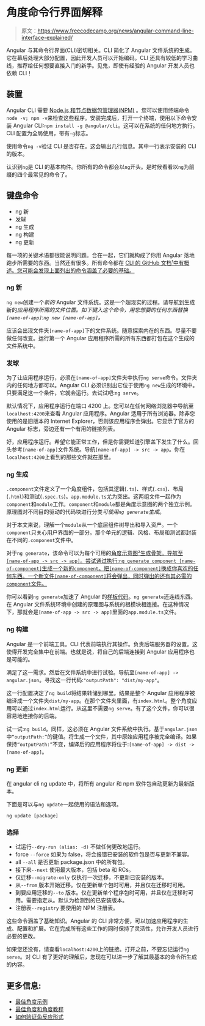 # 角度命令行界面解释

> 原文：<https://www.freecodecamp.org/news/angular-command-line-interface-explained/>

Angular 与其命令行界面(CLI)密切相关。CLI 简化了 Angular 文件系统的生成。它在幕后处理大部分配置，因此开发人员可以开始编码。CLI 还具有较低的学习曲线，推荐给任何想要直接入门的新手。见鬼，即使有经验的 Angular 开发人员也依赖 CLI！

## 装置

Angular CLI 需要 [Node.js 和节点数据包管理器(NPM)](https://nodejs.org/en/) 。您可以使用终端命令`node -v; npm -v`来检查这些程序。安装完成后，打开一个终端，使用以下命令安装 Angular CLI:`npm install -g @angular/cli`。这可以在系统的任何地方执行。CLI 配置为全局使用，带有`-g`标志。

使用命令`ng -v`验证 CLI 是否存在。这会输出几行信息。其中一行表示安装的 CLI 的版本。

认识到`ng`是 CLI 的基本构件。你所有的命令都会以`ng`开头。是时候看看以`ng`为前缀的四个最常见的命令了。

## 键盘命令

*   ng 新
*   发球
*   ng 生成
*   ng 构建
*   ng 更新

每一项的关键术语都很能说明问题。合在一起，它们就构成了你用 Angular 落地跑步所需要的东西。当然还有很多。所有命令都在 [CLI 的 GitHub 文档¹中有概述。您可能会发现上面列出的命令涵盖了必要的基础。](https://github.com/angular/angular-cli/wiki#additional-commands)

### ng 新

`ng new`创建一个*新的* Angular 文件系统。这是一个超现实的过程。请导航到生成新的*应用程序所需的文件位置。如下键入这个命令，用您想要的任何东西替换`[name-of-app]`:`ng new [name-of-app]`。*

应该会出现文件夹`[name-of-app]`下的文件系统。随意探索内在的东西。尽量不要做任何改变。运行第一个 Angular 应用程序所需的所有东西都打包在这个生成的文件系统中。

### 发球

为了让应用程序运行，必须在`[name-of-app]`文件夹中执行`ng serve`命令。文件夹内的任何地方都可以。Angular CLI 必须识别出它位于使用`ng new`生成的环境中。只要满足这一个条件，它就会运行。去试试吧:`ng serve`。

默认情况下，应用程序运行在端口 4200 上。您可以在任何网络浏览器中导航至`localhost:4200`来查看 Angular 应用程序。Angular 适用于所有浏览器。除非您使用的是旧版本的 Internet Explorer，否则该应用程序会弹出。它显示了官方的 Angular 标志，旁边还有一个有用的链接列表。

好，应用程序运行。希望它能正常工作，但是你需要知道引擎盖下发生了什么。回头参考`[name-of-app]`文件系统。导航`[name-of-app] -> src -> app`。你在`localhost:4200`上看到的那些文件就在那里。

### ng 生成

`.component`文件定义了一个角度组件，包括其逻辑(`.ts`)、样式(`.css`)、布局(`.html`)和测试(`.spec.ts`)。`app.module.ts`尤为突出。这两组文件一起作为`component`和`module`工作。`component`和`module`都是角度示意图的两个独立示例。原理图对不同目的驱动的代码块进行分类*可使用`ng generate`生成*。

对于本文来说，理解一个`module`从一个底层组件树导出和导入资产。一个`component`只关心用户界面的一部分。那个单元的逻辑、风格、布局和测试都封装在不同的`.component`文件中。

对于`ng generate`，该命令可以为每个可用的[角度示意图²生成骨架。导航至`[name-of-app -> src -> app]`。尝试通过执行:`ng generate component [name-of-component]`生成一个新的`component`。把`[name-of-component]`换成你喜欢的任何东西。一个新文件`[name-of-component]`将会弹出，同时弹出的还有其必需的`component`文件。](https://github.com/angular/angular-cli/wiki/generate#available-schematics)

你可以看到`ng generate`加速了 Angular 的[样板代码](https://en.wikipedia.org/wiki/Boilerplate_code)。`ng generate`还连线东西。在 Angular 文件系统环境中创建的原理图与系统的根模块相连接。在这种情况下，那就会是`[name-of-app -> src -> app]`里面的`app.module.ts`文件。

### ng 构建

Angular 是一个前端工具。CLI 代表前端执行其操作。负责后端服务器的设置。这使得开发完全集中在前端。也就是说，将自己的后端连接到 Angular 应用程序也是可能的。

满足了这一需求。然后在文件系统中进行试验。导航至`[name-of-app] -> angular.json`。寻找这一行代码:`"outputPath": "dist/my-app"`。

这一行配置决定了`ng build`将结果转储到哪里。结果是整个 Angular 应用程序被编译成一个文件夹`dist/my-app`。在那个文件夹里面，有`index.html`。整个角度应用可以通过`index.html`运行。从这里不需要`ng serve`。有了这个文件，你可以很容易地连接你的后端。

试一试:`ng build`。同样，这必须在 Angular 文件系统中执行。基于`angular.json`中`“outputPath:”`的键值。将生成一个文件，其中原始应用程序被完全编译。如果保持`“outputPath:”`不变，编译后的应用程序将位于:`[name-of-app] -> dist -> [name-of-app]`。

### ng 更新

在 angular cli ng update 中，将所有 angular 和 npm 软件包自动更新为最新版本。

下面是可以与`ng update`一起使用的语法和选项。

`ng update [package]`

### 选择

*   试运行`--dry-run (alias: -d)`
    不做任何更改地运行。
*   force `--force`
    如果为 false，将会报错已安装的软件包是否与更新不兼容。
*   all `--all`
    是否更新 package.json 中的所有包。
*   接下来`--next`
    使用最大版本，包括 beta 和 RCs。
*   仅迁移`--migrate-only`
    仅执行一次迁移，不更新已安装的版本。
*   从`--from`
    版本开始迁移。仅在更新单个包时可用，并且仅在迁移时可用。
*   到要应用迁移的`--to`
    版本。仅在更新单个程序包时可用，并且仅在迁移时可用。需要指定从。默认为检测到的已安装版本。
*   注册表`--registry`
    要使用的 NPM 注册表。

这些命令涵盖了基础知识。Angular 的 CLI 非常方便，可以加速应用程序的生成、配置和扩展。它在完成所有这些工作的同时保持了灵活性，允许开发人员进行必要的更改。

如果您还没有，请查看`localhost:4200`上的链接。打开之前，不要忘记运行`ng serve`。对 CLI 有了更好的理解后，您现在可以进一步了解其最基本的命令所生成的内容。

## 更多信息:

*   [最佳角度示例](https://www.freecodecamp.org/news/the-best-angular-examples/)
*   [最佳角度和角度教程](https://www.freecodecamp.org/news/best-angular-tutorial-angularjs/)
*   [如何验证角反应形式](https://www.freecodecamp.org/news/how-to-validate-angular-reactive-forms/)